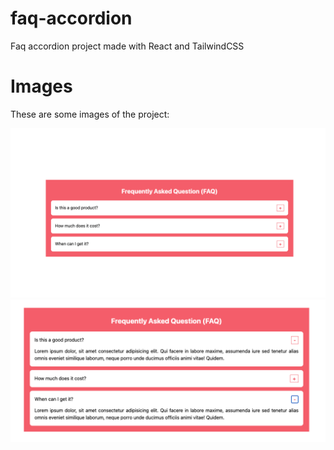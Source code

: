 # faq-accordion
Faq accordion project made with React and TailwindCSS

# Images
These are some images of the project:

<img src="public/docs/faq1.png" width="800px">

<img src="public/docs/faq2.png" width="800px">
